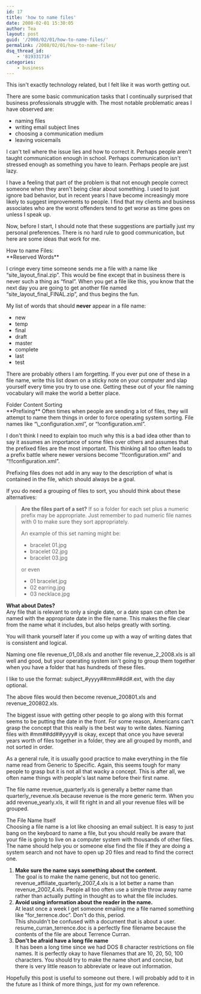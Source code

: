 ```yaml
---
id: 17
title: 'how to name files'
date: 2008-02-01 15:30:05
author: Tea
layout: post
guid: '/2008/02/01/how-to-name-files/'
permalink: /2008/02/01/how-to-name-files/
dsq_thread_id:
    - '819331716'
categories:
    - business
---
```


This isn't exactly technology related, but I felt like it was worth getting out.

There are some basic communication tasks that I continually surprised that business professionals struggle with. The most notable problematic areas I have observed are:

- naming files
- writing email subject lines
- choosing a communication medium
- leaving voicemails

I can't tell where the issue lies and how to correct it. Perhaps people aren't taught communication enough in school. Perhaps communication isn't stressed enough as something you have to learn. Perhaps people are just lazy.

I have a feeling that part of the problem is that not enough people correct someone when they aren't being clear about something. I used to just ignore bad behavior, but in recent years I have become increasingly more likely to suggest improvements to people. I find that my clients and business associates who are the worst offenders tend to get worse as time goes on unless I speak up.

Now, before I start, I should note that these suggestions are partially just my personal preferences. There is no hard rule to good communication, but here are some ideas that work for me.

<div class="chapter">How to name Files:</div>**Reserved Words**

I cringe every time someone sends me a file with a name like “site\_layout\_final.zip”. This would be fine except that in business there is never such a thing as “final”. When you get a file like this, you know that the next day you are going to get another file named “site\_layout\_final\_FINAL.zip”, and thus begins the fun.

My list of words that should **never** appear in a file name:

- new
- temp
- final
- draft
- master
- complete
- last
- test

There are probably others I am forgetting. If you ever put one of these in a file name, write this list down on a sticky note on your computer and slap yourself every time you try to use one. Getting these out of your file naming vocabulary will make the world a better place.

<div class="chapter">Folder Content Sorting</div>**Prefixing**  
Often times when people are sending a lot of files, they will attempt to name them things in order to force operating system sorting. File names like “\_configuration.xml”, or “!configuration.xml”.

I don't think I need to explain too much why this is a bad idea other than to say it assumes an importance of some files over others and assumes that the prefixed files are the most important. This thinking all too often leads to a prefix battle where newer versions become “!!configuration.xml” and “!!!configuration.xml”.

Prefixing files does not add in any way to the description of what is contained in the file, which should always be a goal.

If you do need a grouping of files to sort, you should think about these alternatives:

> **Are the files part of a set?** If so a folder for each set plus a numeric prefix may be appropriate. Just remember to pad numeric file names with 0 to make sure they sort appropriately.
> 
> An example of this set naming might be:
> 
> - bracelet 01.jpg
> - bracelet 02.jpg
> - bracelet 03.jpg
> 
> or even
> 
> - 01 bracelet.jpg
> - 02 earring.jpg
> - 03 necklace.jpg

**What about Dates?**  
Any file that is relevant to only a single date, or a date span can often be named with the appropriate date in the file name. This makes the file clear from the name what it includes, but also helps greatly with sorting.

You will thank yourself later if you come up with a way of writing dates that is consistent and logical.

Naming one file revenue\_01\_08.xls and another file revenue\_2\_2008.xls is all well and good, but your operating system isn't going to group them together when you have a folder that has hundreds of these files.

I like to use the format: subject\_#yyyy##mm##dd#.ext, with the day optional.

The above files would then become revenue\_200801.xls and revenue\_200802.xls.

The biggest issue with getting other people to go along with this format seems to be putting the date in the front. For some reason, Americans can't grasp the concept that this really is the best way to write dates. Naming files with #mm##dd##yyyy# is okay, except that once you have several years worth of files together in a folder, they are all grouped by month, and not sorted in order.

As a general rule, it is usually good practice to make everything in the file name read from Generic to Specific. Again, this seems tough for many people to grasp but it is not all that wacky a concept. This is after all, we often name things with people's last name before their first name.

The file name revenue\_quarterly.xls is generally a better name than quarterly\_revenue.xls because revenue is the more generic term. When you add revenue\_yearly.xls, it will fit right in and all your revenue files will be grouped.

<div class="chapter">The File Name Itself</div>Choosing a file name is a lot like choosing an email subject. It is easy to just bang on the keyboard to name a file, but you should really be aware that your file is going to live on a computer system with thousands of other files. The name should help you or someone else find the file if they are doing a system search and not have to open up 20 files and read to find the correct one.

1. **Make sure the name says something about the content.**  
    The goal is to make the name generic, but not too generic. revenue\_affiliate\_quarterly\_2007\_4.xls is a lot better a name than revenue\_2007\_4.xls. People all too often use a simple throw away name rather than actually putting in thought as to what the file includes.
2. **Avoid using information about the reader in the name.**  
    At least once a week I get someone emailing me a file named something like “for\_terrence.doc”. Don't do this, period.  
    This shouldn't be confused with a document that is about a user. resume\_curran\_terrence.doc is a perfectly fine filename because the contents of the file are about Terrence Curran.
3. **Don't be afraid have a long file name**  
    It has been a long time since we had DOS 8 character restrictions on file names. It is perfectly okay to have filenames that are 10, 20, 50, 100 characters. You should try to make the name short and concise, but there is very little reason to abbreviate or leave out information.

Hopefully this post is useful to someone out there. I will probably add to it in the future as I think of more things, just for my own reference.